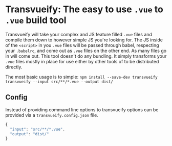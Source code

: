 # Transvueify: The easy to use `.vue` to `.vue` build tool

Transvueify will take your complex and JS feature filled `.vue`
files and compile them down to however simple JS you're looking for.
The JS inside of the `<script>` in you `.vue` files will be passed
through babel, respecting your `.babelrc`, and come out as `.vue`
files on the other end. As many files go in will come out. This tool
doesn't do any bundling. It simply transforms your `.vue` files mostly
in place for use either by other tools of to be distributed directly.

The most basic usage is to simple:
`npm install --save-dev transvueify`
`transvueify --input src/**/*.vue --output dist/`

## Config

Instead of providing command line options to transvueify options
can be provided via a `transvueify.config.json` file.

```js
{
  "input": "src/**/*.vue",
  "output": "dist/"
}
```
